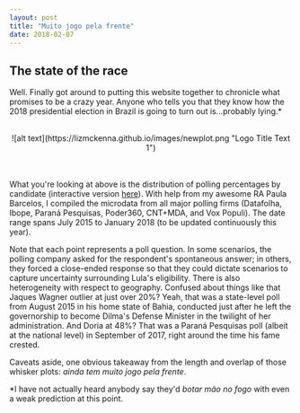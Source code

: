 ```yaml
---
layout: post
title: "Muito jogo pela frente"
date: 2018-02-07
---
```


<h2> The state of the race</h2>

<p> Well. Finally got around to putting this website together to chronicle what promises to be a crazy year. Anyone who tells you that they know how the 2018 presidential election in Brazil is going to turn out is...probably lying.* </p>
<br>
<center>
![alt text](https://lizmckenna.github.io/images/newplot.png "Logo Title Text 1")
  </center>
<br>
<br>
<p> What you're looking at above is the distribution of polling percentages by candidate (interactive version <a href="http://rpubs.com/lizmckenna/359303">here</a>). With help from my awesome RA Paula Barcelos, I compiled the microdata from all major polling firms (Datafolha, Ibope, Paraná Pesquisas, Poder360, CNT+MDA, and Vox Populi). The date range spans July 2015 to January 2018 (to be updated continuously this year).</p>
<p> Note that each point represents a poll question. In some scenarios, the polling company asked for the respondent's spontaneous answer; in others, they forced a close-ended response so that they could dictate scenarios to capture uncertainty surrounding Lula's eligibility.
There is also heterogeneity with respect to geography. Confused about things like that Jaques Wagner outlier at just over 20%? Yeah, that was a state-level poll from August 2015 in his home state of Bahia, conducted just after he left the governorship to become Dilma's Defense Minister in the twilight of her administration. And Doria at 48%? That was a Paraná Pesquisas poll (albeit at the national level) in September of 2017, right around the time his fame crested.</p>
<p> Caveats aside, one obvious takeaway from the length and overlap of those whisker plots: <i> ainda tem muito jogo pela frente</i>.<p>
<p> *I have not actually heard anybody say they'd <i> botar mão no fogo </i> with even a weak prediction at this point.</p>
